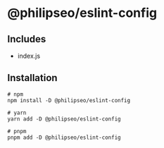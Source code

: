 # @philipseo/eslint-config

## Includes

- index.js

## Installation

```
# npm
npm install -D @philipseo/eslint-config

# yarn
yarn add -D @philipseo/eslint-config

# pnpm
pnpm add -D @philipseo/eslint-config
```
